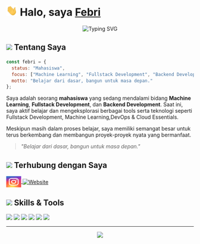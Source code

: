 # <img src="https://raw.githubusercontent.com/ABSphreak/ABSphreak/master/gifs/Hi.gif" width="30px"> Halo, saya [Febri](https://febridev.web.id)

<div align="center">
  <img src="https://readme-typing-svg.herokuapp.com?font=Fira+Code&pause=1000&color=2E97F7&center=true&vCenter=true&random=false&width=500&lines=Machine+%26+Learning;Fullstack+Development;Backend+Developer" alt="Typing SVG" />
</div>

## <img src="https://media2.giphy.com/media/QssGEmpkyEOhBCb7e1/giphy.gif?cid=ecf05e47a0n3gi1bfqntqmob8g9aid1oyj2wr3ds3mg700bl&rid=giphy.gif" width="25"> Tentang Saya

```javascript
const febri = {
  status: "Mahasiswa",
  focus: ["Machine Learning", "Fullstack Development", "Backend Development"],
  motto: "Belajar dari dasar, bangun untuk masa depan."
};
```

Saya adalah seorang **mahasiswa** yang sedang mendalami bidang **Machine Learning**, **Fullstack Development**, dan **Backend Development**. Saat ini, saya aktif belajar dan mengeksplorasi berbagai tools serta teknologi seperti Fullstack Development, Machine Learning,DevOps & Cloud Essentials.

Meskipun masih dalam proses belajar, saya memiliki semangat besar untuk terus berkembang dan membangun proyek-proyek nyata yang bermanfaat.

> *"Belajar dari dasar, bangun untuk masa depan."*

## <img src="https://media.giphy.com/media/iY8CRBdQXODJSCERIr/giphy.gif" width="25"> Terhubung dengan Saya

<p align="left">
  <a href="https://www.instagram.com/_febrinh" target="_blank">
    <img align="center" src="https://raw.githubusercontent.com/edent/SuperTinyIcons/099dc12b59179d07d534069bc8551718f786d91a/images/svg/instagram.svg" alt="Instagram" height="30" width="40" />
  </a>
<a href="https://febridev.web.id" target="_blank">
  <img align="center" src="https://febridev.web.id/assets/febri.jpg" alt="Website" height="30" width="40" />
</a>
</p>

## <img src="https://media.giphy.com/media/LnQjpWaON8nhr21vNW/giphy.gif" width="25"> Skills & Tools

<p align="left">
<!-- Laravel -->
<img src="https://img.shields.io/badge/Laravel-FF2D20?style=for-the-badge&logo=laravel&logoColor=white" />

<!-- React -->
<img src="https://img.shields.io/badge/React-61DAFB?style=for-the-badge&logo=react&logoColor=black" />

<!-- GitHub -->
<img src="https://img.shields.io/badge/GitHub-181717?style=for-the-badge&logo=github&logoColor=white" />

<!-- Git -->
<img src="https://img.shields.io/badge/Git-F05032?style=for-the-badge&logo=git&logoColor=white" />

<!-- Python -->
<img src="https://img.shields.io/badge/Python-3776AB?style=for-the-badge&logo=python&logoColor=white" />

<!-- MySQL -->
<img src="https://img.shields.io/badge/MySQL-4479A1?style=for-the-badge&logo=mysql&logoColor=white" />

</p>

---

<div align="center">
  <img src="https://komarev.com/ghpvc/?username=febrinurhidayat&color=blue&style=flat-square&label=Profile+Views" />
</div>
